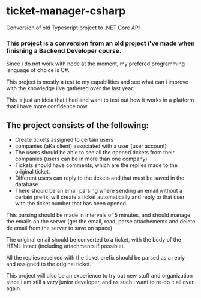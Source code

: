# ticket-manager-csharp
Conversion of old Typescript project to .NET Core API

### This project is a conversion from an old project i've made when finishing a Backend Developer course. ###

Since i do not work with node at the moment, my prefered programming language of choice is C#.

This project is mostly a test to my capabilities and see what can i improve with the knowledge i've gathered over the last year.

This is just an ideia that i had and want to test out how it works in a platform that i have more confidence now.

## The project consists of the following: ##

- Create tickets assigned to certain users
- companies (aKa client) associated with a user (user account)
- The users should be able to see all the opened tickets from their companies (users can be in more than one company)
- Tickets should have comments, which are the replies made to the original ticket.
- Different users can reply to the tickets and that must be saved in the database.
- There should be an email parsing where sending an email without a certain prefix, will create a ticket automatically and reply to that user with the ticket number that has been opened.

This parsing should be made in intervals of 5 minutes, and should manage the emails on the server (get the email, read, parse attachements and delete de email from the server to save on space)

The original email should be converted to a ticket, with the body of the HTML intact (including attachments if possible).

All the replies received with the ticket prefix should be parsed as a reply and assigned to the original ticket.

This project will also be an experience to try out new stuff and organization since i am still a very junior developer, and as such i want to re-do it all over again.
